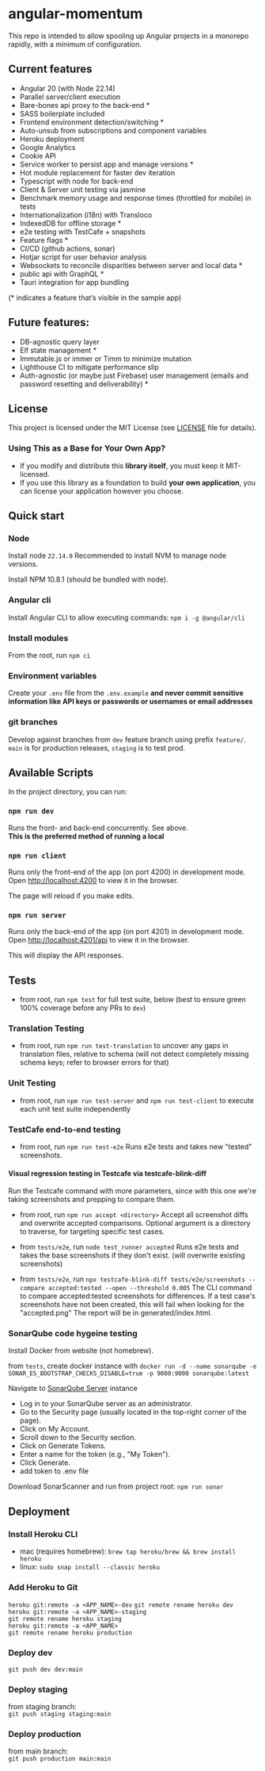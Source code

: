 # angular-momentum

This repo is intended to allow spooling up Angular projects in a monorepo rapidly, with a minimum of configuration.

## Current features
* Angular 20 (with Node 22.14)
* Parallel server/client execution
* Bare-bones api proxy to the back-end *
* SASS boilerplate included
* Frontend environment detection/switching *
* Auto-unsub from subscriptions and component variables
* Heroku deployment
* Google Analytics
* Cookie API
* Service worker to persist app and manage versions *
* Hot module replacement for faster dev iteration
* Typescript with node for back-end
* Client & Server unit testing via jasmine
* Benchmark memory usage and response times (throttled for mobile) in tests
* Internationalization (i18n) with Transloco
* IndexedDB for offline storage *
* e2e testing with TestCafe + snapshots
* Feature flags *
* CI/CD (github actions, sonar)
* Hotjar script for user behavior analysis
* Websockets to reconcile disparities between server and local data *
* public api with GraphQL *
* Tauri integration for app bundling

(* indicates a feature that’s visible in the sample app)

## Future features:
* DB-agnostic query layer
* Elf state management *
* Immutable.js or immer or Timm to minimize mutation
* Lighthouse CI to mitigate performance slip
* Auth-agnostic (or maybe just Firebase) user management (emails and password resetting and deliverability) *

## License
This project is licensed under the MIT License (see [LICENSE](https://github.com/TheGameKnave/angular-momentum/blob/main/LICENSE) file for details).

### Using This as a Base for Your Own App?
- If you modify and distribute this **library itself**, you must keep it MIT-licensed.
- If you use this library as a foundation to build **your own application**, you can license your application however you choose.

## Quick start

### Node

Install node `22.14.0` Recommended to install NVM to manage node versions.

Install NPM 10.8.1 (should be bundled with node).

### Angular cli

Install Angular CLI to allow executing commands: `npm i -g @angular/cli`

### Install modules

From the root, run `npm ci`

### Environment variables

Create your `.env` file from the `.env.example` **and never commit sensitive information like API keys or passwords or usernames or email addresses**


### git branches

Develop against branches from `dev` feature branch using prefix `feature/`. `main` is for production releases, `staging` is to test prod.

## Available Scripts

In the project directory, you can run:

### `npm run dev`

Runs the front- and back-end concurrently. See above.  
**This is the preferred method of running a local**

### `npm run client`

Runs only the front-end of the app (on port 4200) in development mode.  
Open [http://localhost:4200](http://localhost:4200) to view it in the browser.

The page will reload if you make edits.

### `npm run server`

Runs only the back-end of the app (on port 4201) in development mode.  
Open [http://localhost:4201/api](http://localhost:4201/api) to view it in the browser.

This will display the API responses.

## Tests

* from root, run `npm test` for full test suite, below (best to ensure green 100% coverage before any PRs to `dev`)

### Translation Testing

* from root, run `npm run test-translation` to uncover any gaps in translation files, relative to schema (will not detect completely missing schema keys; refer to browser errors for that)

### Unit Testing

* from root, run `npm run test-server` and `npm run test-client` to execute each unit test suite independently

### TestCafe end-to-end testing

* from root, run `npm run test-e2e`
Runs e2e tests and takes new "tested" screenshots.

#### Visual regression testing in Testcafe via testcafe-blink-diff
Run the Testcafe command with more parameters, since with this one we're taking screenshots and prepping to compare them.

* from root, run `npm run accept <directory>`
Accept all screenshot diffs and overwrite accepted comparisons. Optional argument is a directory to traverse, for targeting specific test cases.

* from `tests/e2e`, run `node test_runner accepted`
Runs e2e tests and takes the base screenshots if they don't exist. (will overwrite existing screenshots)

* from `tests/e2e`, run `npx testcafe-blink-diff tests/e2e/screenshots --compare accepted:tested --open --threshold 0.005`
The CLI command to compare accepted:tested screenshots for differences. If a test case's screenshots have not been created, this will fail when looking for the "accepted.png"
The report will be in generated/index.html.

### SonarQube code hygeine testing

Install Docker from website (not homebrew).

from `tests`, create docker instance with `docker run -d --name sonarqube -e SONAR_ES_BOOTSTRAP_CHECKS_DISABLE=true -p 9000:9000 sonarqube:latest`

Navigate to [SonarQube Server](http://localhost:9000) instance

* Log in to your SonarQube server as an administrator.
* Go to the Security page (usually located in the top-right corner of the page).
* Click on My Account.
* Scroll down to the Security section.
* Click on Generate Tokens.
* Enter a name for the token (e.g., "My Token").
* Click Generate.
* add token to .env file

Download SonarScanner and run from project root: `npm run sonar`

## Deployment

### Install Heroku CLI

* mac (requires homebrew): `brew tap heroku/brew && brew install heroku`
* linux: `sudo snap install --classic heroku`

### Add Heroku to Git

`heroku git:remote -a <APP_NAME>-dev`
`git remote rename heroku dev`  
`heroku git:remote -a <APP_NAME>-staging`  
`git remote rename heroku staging`  
`heroku git:remote -a <APP_NAME>`  
`git remote rename heroku production`

### Deploy dev

`git push dev dev:main`

### Deploy staging

from staging branch:  
`git push staging staging:main`

### Deploy production

from main branch:  
`git push production main:main`
